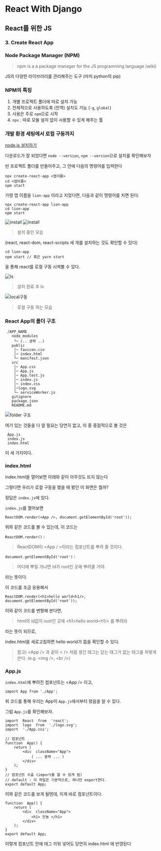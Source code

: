 

# React With Django
## React를 위한 JS
### 3. Create React App

### Node Package Manager (NPM)


> npm is a a package manager for the JS programming language (wiki)

JS의 다양한 라이브러리를 관리해주는 도구 (마치 python의 pip)

### NPM의 특징

1. 개별 프로젝트 폴더에 따로 설치 가능
2. 전체적으로 사용하도록 (전역) 설치도 가능 (`-g`, `global`)
3. 사용은 주로 `npm`으로 시작 
4. `npx` : 따로 모듈 설치 없이 사용할 수 있게 해주는 툴

### 개발 환경 세팅에서 로컬 구동까지

[node.js 설치하기](https://nodejs.org/ko/download/)

다운로드가 잘 되었다면 `node --version`, `npm --version`으로 설치를 확인해보자

빈 프로젝트 폴더를 만들어주고, 그 안에 다음의 명령어를 입력한다

    npx create-react-app <앱이름>
    cd <앱이름>
    npm start

가령 앱 이름을 `lion-app` 이라고 지었다면, 다음과 같이 명령어를 치면 된다.
 ```
 npx create-react-app lion-app
 cd lion-app
 npm start
```

![install](/img/2/3/install.png)
![install](/img/2/3/install2.png)
> 설치 중인 모습

(react, react-dom, react-scripts 세 개를 설치하는 것도 확인할 수 있다)

    cd lion-app
    npm start // 혹은 yarn start

을 통해 react를 로컬 구동 시켜볼 수 있다.

![ls](/img/2/3/ls.png)
> 설치 완료 후 ls

![local구동](/img/2/3/local.png)
>로컬 구동 하는 모습

### React App의 폴더 구조

```
 /APP_NAME
   node_modules
    └─ (.. 생략 ..)
   public  
    │─ favicon.cio
    │─ index.html
    └─ manifest.json
   src
    │─ App.css
    │─ App.js
    │─ App.test.js
    │─ index.js
    │─ index.css
    │─logo.svg
    └─ serviceWorker.js
   gitignore
   package.json
   README.md
```
![folder 구조](/img/2/3/folder1.png)

여기 있는 것들을 다 알 필요는 당연히 없고,
이 중 중점적으로 볼 것은 

     App.js
     index.js
     index.html

이 세 가지이다.

### index.html
index.html을 열어보면 아래와 같이 아무것도 뜨지 않는다

그렇다면 우리가 로컬 구동을 했을 때 봤던 이 화면은 뭘까?

정답은 `index.js`에 있다.

`index.js`를 열어보면 

    ReactDOM.render(<App />, document.getElementById('root'));

위와 같은 코드를 볼 수 있는데, 이 코드는 

`ReactDOM.render()` : 

> ReactDOM이 <App / >이라는 컴포넌트를 뿌려 줄 것이다.

`document.getElementById('root')` : 

> 어디에 뿌릴 거냐면 Id가 root인 곳에 뿌려줄 거야.

라는 뜻이다.

이 코드를 조금 응용해서 

    ReactDOM.render(<h1>hello world<h1/>, document.getElementById('root'));

이와 같이 코드를 변형해 본다면, 

> html의 id값이 root인 곳에 \<h1>hello world\<h1/> 를 뿌려라

라는 뜻이 되므로,

index.html을 새로고침하면 hello world가 뜸을 확인할 수 있다.

> 참고) \<App /> 과 같이 <  /> 처럼 생긴 태그는 닫는 태그가 없는 태그를 저렇게 쓴다. (e.g. \<img />, \<br />)


### App.js

`index.html`에 뿌려진 컴포넌트는 \<App /> 이고,

    import App from './App';
위 코드를 통해 우리는 App이 `App.js`에서부터 왔음을 알 수 있다.

그럼 `App.js`를 확인해보자.
```
import  React  from  'react';
import  logo  from  './logo.svg';
import  './App.css';

// 컴포넌트
function  App() {
    return (
        <div  className="App">
            ( ... 중략 ... )
        </div>
    );
}
// 컴포넌트 수출 (import를 할 수 있게 됨)
// default : 이 파일은 기본적으로, 하나만 export한다.
export default App;
```

이와 같은 코드를 보게 될텐데, 이게 바로 컴포넌트이다.

```
function  App() {
    return (
        <div  className="App">
            <h1> 안뇽 </h1>
        </div>
    );
}
export default App;

```
이렇게 컴포넌트 안에 태그 끼워 넣어도 당연히 index.html 에 반영된다
